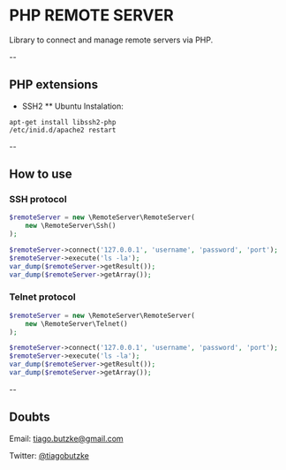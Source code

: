 PHP REMOTE SERVER
=======

Library to connect and manage remote servers via PHP.

--

## PHP extensions
* SSH2
** Ubuntu Instalation: 
```shell
apt-get install libssh2-php
/etc/inid.d/apache2 restart
```
--

## How to use

### SSH protocol
```php
$remoteServer = new \RemoteServer\RemoteServer(
    new \RemoteServer\Ssh()
);

$remoteServer->connect('127.0.0.1', 'username', 'password', 'port');
$remoteServer->execute('ls -la');
var_dump($remoteServer->getResult());
var_dump($remoteServer->getArray());
```
### Telnet protocol
```php
$remoteServer = new \RemoteServer\RemoteServer(
    new \RemoteServer\Telnet()
);

$remoteServer->connect('127.0.0.1', 'username', 'password', 'port');
$remoteServer->execute('ls -la');
var_dump($remoteServer->getResult());
var_dump($remoteServer->getArray());
```

--
## Doubts
Email: tiago.butzke@gmail.com

Twitter: [@tiagobutzke](http://twitter.com/tiagobutzke "@tiagobutzke")
